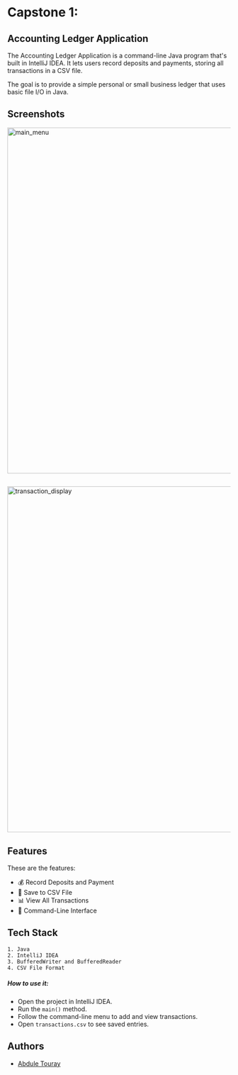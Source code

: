 
# Capstone 1: 
## Accounting Ledger Application

The Accounting Ledger Application is a command-line Java program that's built in IntelliJ IDEA. It lets users record deposits and payments, storing all transactions in a CSV file.

The goal is to provide a simple personal or small business ledger that uses basic file I/O in Java.

## Screenshots

<img width="780" alt="main_menu" src="https://github.com/user-attachments/assets/aaeb9713-bc74-42b0-90fd-5b6f5f49217d" />

##

<img width="780" alt="transaction_display" src="https://github.com/user-attachments/assets/a79f3d68-6376-49e5-8e65-e5891c373973" />



## Features

These are the features:

- 💰 Record Deposits and Payment
- 📄 Save to CSV File
- 📊 View All Transactions
- 🧠 Command-Line Interface


## Tech Stack

    1. Java
    2. IntelliJ IDEA
    3. BufferedWriter and BufferedReader
    4. CSV File Format

##### How to use it:
- Open the project in IntelliJ IDEA.
- Run the `main()` method.
- Follow the command-line menu to add and view transactions.
- Open `transactions.csv` to see saved entries.


## Authors

- [Abdule Touray](https://github.com/abdule18/AccountingLedgerApp)

